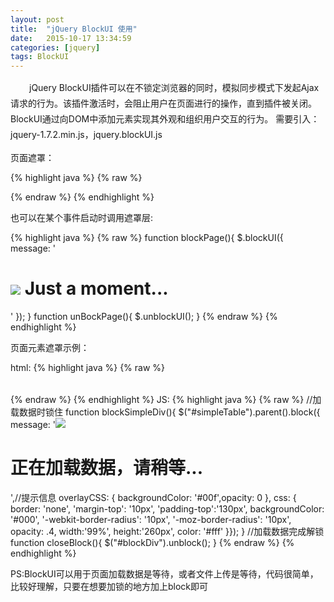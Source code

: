 ```yaml
---
layout: post
title:  "jQuery BlockUI 使用"
date:   2015-10-17 13:34:59
categories: [jquery]
tags: BlockUI
---
```


<p style="text-indent:30px; line-height:25px">jQuery BlockUI插件可以在不锁定浏览器的同时，模拟同步模式下发起Ajax请求的行为。该插件激活时，会阻止用户在页面进行的操作，直到插件被关闭。BlockUI通过向DOM中添加元素实现其外观和组织用户交互的行为。
需要引入：jquery-1.7.2.min.js，jquery.blockUI.js</p>

页面遮罩：

{% highlight java %}
{% raw %}
<script type="text/javascript">
$(document).ajaxStart(blockPage).ajaxStop(unBockPage);
</script>
{% endraw %}
{% endhighlight %} 

也可以在某个事件启动时调用遮罩层:

 {% highlight java %}
{% raw %}
function blockPage(){
 $.blockUI({ message: '<h1><img src="busy.gif" /> Just a moment...</h1>' });
}
function unBockPage(){
  $.unblockUI();
}
{% endraw %}
{% endhighlight %} 

页面元素遮罩示例：

html:
{% highlight java %}
{% raw %}
<script type="text/javascript">
//异步加载数据锁住，加载完成解锁
$(document).ajaxStart(blockSimpleDiv).ajaxStop(closeBlock);
</script>

<!--简表-->
<div id="blockDiv">
    <div id="simpleTable">
    <table class="table2" cellpadding="0" cellspacing="0">
<!--要遮罩的内容-->
    </table>
    </div>
</div>
{% endraw %}
{% endhighlight %} 
JS:
{% highlight java %}
{% raw %}
//加载数据时锁住
function blockSimpleDiv(){
$("#simpleTable").parent().block({
message: '<img style=\"margin-bottom: -3px\" src=\"/basic/library/js/ext/resources/images/default/grid/wait.gif\"><h1>正在加载数据，请稍等...</h1>',//提示信息
overlayCSS: { backgroundColor: '#00f',opacity: 0 },
css: {
border: 'none',
'margin-top': '10px',
'padding-top':'130px',
backgroundColor: '#000',
'-webkit-border-radius': '10px',
'-moz-border-radius': '10px',
opacity: .4,
width:'99%',
height:'260px',
color: '#fff'
}});
}
//加载数据完成解锁
function closeBlock(){
$("#blockDiv").unblock();
}
{% endraw %}
{% endhighlight %} 

PS:BlockUI可以用于页面加载数据是等待，或者文件上传是等待，代码很简单，比较好理解，只要在想要加锁的地方加上block即可